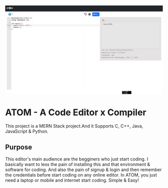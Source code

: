 ![alt text](https://github.com/iamAkashNad/ATOM/blob/master/media/ATOM.png)

# ATOM - A Code Editor x Compiler

This project is a MERN Stack project.And it Supports C, C++, Java, JavaScript & Python.

## Purpose

This editor's main audience are the begginers who just start coding. I basically want to less the pain of installing this and that environment & software for coding. And also the pain of signup & login and then remember the credentials before start coding on any online editor. In ATOM, you just need a laptop or mobile and internet start coding. Simple & Easy!
